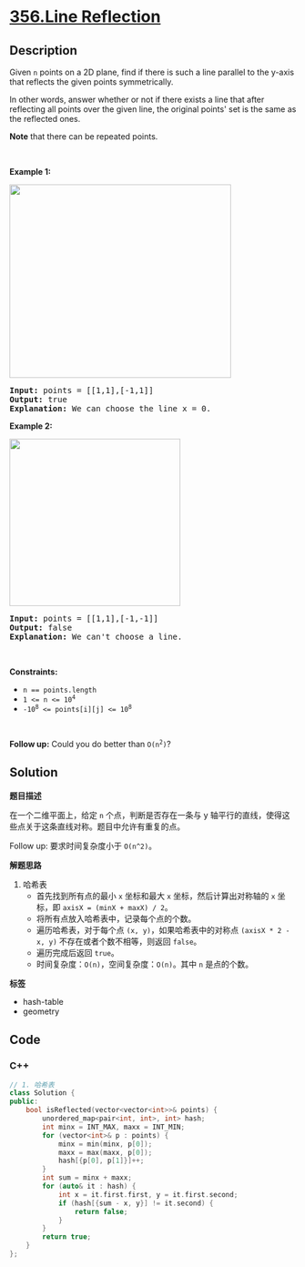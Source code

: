 # [356.Line Reflection](https://leetcode.com/problems/line-reflection/description/)

## Description

<p>Given <code>n</code> points on a 2D plane, find if there is such a line parallel to the y-axis that reflects the given points symmetrically.</p>

<p>In other words, answer whether or not if there exists a line that after reflecting all points over the given line, the original points&#39; set is the same as the reflected ones.</p>

<p><strong>Note</strong> that there can be repeated points.</p>

<p>&nbsp;</p>
<p><strong class="example">Example 1:</strong></p>
<img alt="" src="https://fastly.jsdelivr.net/gh/doocs/leetcode@main/solution/0300-0399/0356.Line%20Reflection/images/356_example_1.png" style="width: 389px; height: 340px;" />
<pre>
<strong>Input:</strong> points = [[1,1],[-1,1]]
<strong>Output:</strong> true
<strong>Explanation:</strong> We can choose the line x = 0.
</pre>

<p><strong class="example">Example 2:</strong></p>
<img alt="" src="https://fastly.jsdelivr.net/gh/doocs/leetcode@main/solution/0300-0399/0356.Line%20Reflection/images/356_example_2.png" style="width: 300px; height: 294px;" />
<pre>
<strong>Input:</strong> points = [[1,1],[-1,-1]]
<strong>Output:</strong> false
<strong>Explanation:</strong> We can&#39;t choose a line.
</pre>

<p>&nbsp;</p>
<p><strong>Constraints:</strong></p>

<ul>
  <li><code>n == points.length</code></li>
  <li><code>1 &lt;= n &lt;= 10<sup>4</sup></code></li>
  <li><code>-10<sup>8</sup> &lt;= points[i][j] &lt;= 10<sup>8</sup></code></li>
</ul>

<p>&nbsp;</p>
<p><strong>Follow up:</strong> Could you do better than <code>O(n<sup>2</sup>)</code>?</p>

## Solution

**题目描述**

在一个二维平面上，给定 `n` 个点，判断是否存在一条与 y 轴平行的直线，使得这些点关于这条直线对称。题目中允许有重复的点。

Follow up: 要求时间复杂度小于 `O(n^2)`。

**解题思路**

1. 哈希表
   - 首先找到所有点的最小 `x` 坐标和最大 `x` 坐标，然后计算出对称轴的 `x` 坐标，即 `axisX = (minX + maxX) / 2`。
   - 将所有点放入哈希表中，记录每个点的个数。
   - 遍历哈希表，对于每个点 `(x, y)`，如果哈希表中的对称点 `(axisX * 2 - x, y)` 不存在或者个数不相等，则返回 `false`。
   - 遍历完成后返回 `true`。
   - 时间复杂度：`O(n)`，空间复杂度：`O(n)`。其中 `n` 是点的个数。

**标签**

- hash-table
- geometry

<!-- code start -->
## Code

### C++

```cpp
// 1. 哈希表
class Solution {
public:
    bool isReflected(vector<vector<int>>& points) {
        unordered_map<pair<int, int>, int> hash;
        int minx = INT_MAX, maxx = INT_MIN;
        for (vector<int>& p : points) {
            minx = min(minx, p[0]);
            maxx = max(maxx, p[0]);
            hash[{p[0], p[1]}]++;
        }
        int sum = minx + maxx;
        for (auto& it : hash) {
            int x = it.first.first, y = it.first.second;
            if (hash[{sum - x, y}] != it.second) {
                return false;
            }
        }
        return true;
    }
};
```

<!-- code end -->
